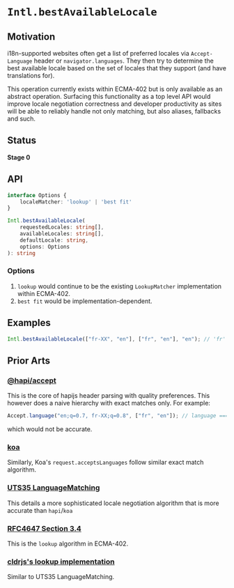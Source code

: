 # `Intl.bestAvailableLocale`

## Motivation

i18n-supported websites often get a list of preferred locales via `Accept-Language` header or `navigator.languages`. They then try to determine the best available locale based on the set of locales that they support (and have translations for).

This operation currently exists within ECMA-402 but is only available as an abstract operation. Surfacing this functionality as a top level API would improve locale negotiation correctness and developer productivity as sites will be able to reliably handle not only matching, but also aliases, fallbacks and such.

## Status

**Stage 0**

## API

```ts
interface Options {
    localeMatcher: 'lookup' | 'best fit'
}

Intl.bestAvailableLocale(
    requestedLocales: string[],
    availableLocales: string[],
    defaultLocale: string,
    options: Options
): string
```

### Options

1. `lookup` would continue to be the existing `LookupMatcher` implementation within ECMA-402.
1. `best fit` would be implementation-dependent.

## Examples

```ts
Intl.bestAvailableLocale(["fr-XX", "en"], ["fr", "en"], "en"); // 'fr'
```

## Prior Arts

### [@hapi/accept](https://github.com/hapijs/accept)

This is the core of hapijs header parsing with quality preferences. This however does a naive hierarchy with exact matches only. For example:

```js
Accept.language("en;q=0.7, fr-XX;q=0.8", ["fr", "en"]); // language === "fr"
```

which would not be accurate.

### [koa](https://koajs.com/#request)

Similarly, Koa's `request.acceptsLanguages` follow similar exact match algorithm.

### [UTS35 LanguageMatching](https://www.unicode.org/reports/tr35/tr35.html#LanguageMatching)

This details a more sophisticated locale negotiation algorithm that is more accurate than `hapi`/`koa`

### [RFC4647 Section 3.4](https://tools.ietf.org/html/rfc4647#section-3.4)

This is the `lookup` algorithm in ECMA-402.

### [cldrjs's lookup implementation](https://github.com/rxaviers/cldrjs/blob/master/doc/bundle_lookup_matcher.md#implementation-details)

Similar to UTS35 LanguageMatching.
